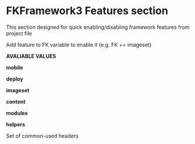 # FKFramework3 Features section

This section designed for quick enabling/disabling framework features from project file

Add feature to FK variable to enable it (e.g. FK += imageset)

**AVALIABLE VALUES**

**mobile**


**deploy**


**imageset**


**content**


**modules**


**helpers**

Set of common-used headers
